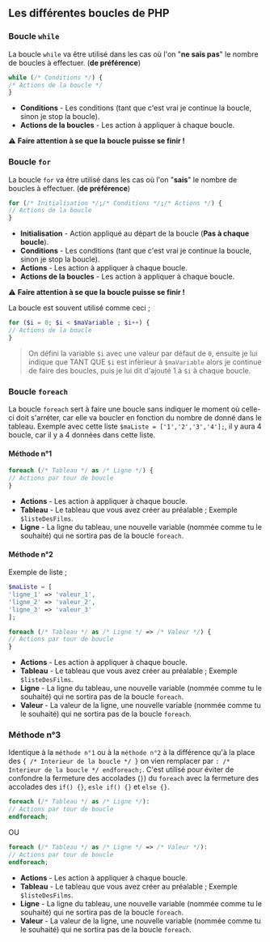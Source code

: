 ## Les différentes boucles de PHP

### Boucle `while`


La boucle `while` va être utilisé dans les cas où l'on "__ne sais pas__" le nombre de boucles à effectuer. (__de préférence__)

```php
while (/* Conditions */) {
/* Actions de la boucle */ 
}
```

- __Conditions__ - Les conditions (tant que c'est vrai je continue la boucle, sinon je stop la boucle).
- __Actions de la boucles__ - Les action à appliquer à chaque boucle.

:warning: __Faire attention à se que la boucle puisse se finir !__

### Boucle `for`


La boucle `for` va être utilisé dans les cas où l'on "__sais__" le nombre de boucles à effectuer. (__de préférence__)

```php
for (/* Initialisation */;/* Conditions */;/* Actions */) {
// Actions de la boucle 
}
```

- __Initialisation__ - Action appliqué au départ de la boucle (__Pas à chaque boucle__).
- __Conditions__ - Les conditions (tant que c'est vrai je continue la boucle, sinon je stop la boucle).
- __Actions__ - Les action à appliquer à chaque boucle. 
- __Actions de la boucles__ - Les action à appliquer à chaque boucle.

:warning: __Faire attention à se que la boucle puisse se finir !__

La boucle est souvent utilisé comme ceci ; 
```php
for ($i = 0; $i < $maVariable ; $i++) { 
// Actions de la boucle 
}
```
> On défini la variable `$i` avec une valeur par défaut de `0`, ensuite je lui indique que TANT QUE `$i` est infèrieur à `$maVariable` alors je continue de faire des boucles, puis je lui dit d'ajouté 1 à `$i` à chaque boucle.

### Boucle `foreach`

La boucle `foreach` sert à faire une boucle sans indiquer le moment où celle-ci doit s'arréter, car elle va boucler en fonction du nombre de donné dans le tableau.
Exemple avec cette liste `$maListe = ['1','2','3','4'];`, il y aura 4 boucle, car il y a 4 données dans cette liste.


#### Méthode n°1


```php
foreach (/* Tableau */ as /* Ligne */) {
// Actions par tour de boucle 
}

```
- __Actions__ - Les action à appliquer à chaque boucle.
- __Tableau__ - Le tableau que vous avez créer au préalable ; Exemple `$listeDesFilms`.
- __Ligne__ - La ligne du tableau, une nouvelle variable (nommée comme tu le souhaité) qui ne sortira pas de la boucle `foreach`.


#### Méthode n°2


Exemple de liste ; 
```php
$maListe = [
'ligne_1' => 'valeur_1', 
'ligne_2' => 'valeur_2', 
'ligne_3' => 'valeur_3'
];
```

```php
foreach (/* Tableau */ as /* Ligne */ => /* Valeur */) {
// Actions par tour de boucle 
}
```

- __Actions__ - Les action à appliquer à chaque boucle.
- __Tableau__ - Le tableau que vous avez créer au préalable ; Exemple `$listeDesFilms`.
- __Ligne__ - La ligne du tableau, une nouvelle variable (nommée comme tu le souhaité) qui ne sortira pas de la boucle `foreach`.
- __Valeur__ - La valeur de la ligne, une nouvelle variable (nommée comme tu le souhaité) qui ne sortira pas de la boucle `foreach`.


### Méthode n°3
Identique à la `méthode n°1` ou à la `méthode n°2` à la différence qu'à la place des `{ /* Interieur de la boucle */ }` on vien remplacer par `: /* Interieur de la boucle */ endforeach;`.
C'est utilisé pour éviter de confondre la fermeture des accolades (`}`) du `foreach` avec la fermeture des accolades des `if() {}`, `esle if() {}` et `else {}`.

```php
foreach (/* Tableau */ as /* Ligne */):
// Actions par tour de boucle 
endforeach;
```
OU
```php
foreach (/* Tableau */ as /* Ligne */ => /* Valeur */):
// Actions par tour de boucle 
endforeach;
```

- __Actions__ - Les action à appliquer à chaque boucle.
- __Tableau__ - Le tableau que vous avez créer au préalable ; Exemple `$listeDesFilms`.
- __Ligne__ - La ligne du tableau, une nouvelle variable (nommée comme tu le souhaité) qui ne sortira pas de la boucle `foreach`.
- __Valeur__ - La valeur de la ligne, une nouvelle variable (nommée comme tu le souhaité) qui ne sortira pas de la boucle `foreach`.
